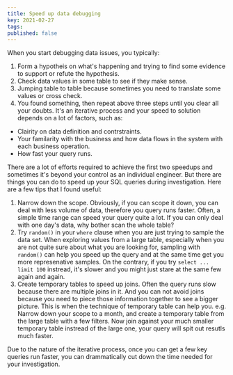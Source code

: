 ```yaml
---
title: Speed up data debugging
key: 2021-02-27
tags: 
published: false
---
```

When you start debugging data issues, you typically: 
1. Form a hypotheis on what's happening and trying to find some evidence to support or refute the hypothesis.
2. Check data values in some table to see if they make sense.
3. Jumping table to table because sometimes you need to translate some values or cross check.
4. You found something, then repeat above three steps until you clear all your doubts. 
It's an iterative process and your speed to solution depends on a lot of factors, such as: 
- Clairity on data definition and contrstraints. 
- Your familarity with the business and how data flows in the system with each business operation. 
- How fast your query runs. 

There are a lot of efforts required to achieve the first two speedups and sometimes it's beyond your control as
an individual engineer. But there are things you can do to speed up your SQL queries during investigation. 
Here are a few tips that I found useful: 
1. Narrow down the scope. 
   Obviously, if you can scope it down, you can deal with less volume of data, therefore you query runs faster. 
   Often, a simple time range can speed your query quite a lot. If you can only deal with one day's data, why bother 
   scan the whole table?
1. Try `random()` in your `where` clause when you are just trying to sample the data set. 
   When exploring values from a large table, especially when you are not quite sure about what you are looking for, 
   sampling with `random()` can help you speed up the query and at the same time get you more represenative samples. 
   On the contrary, if you try `select ... limit 100` instread, it's slower and you might just stare at the same few again and again. 
1. Create temporary tables to speed up joins. 
   Often the query runs slow because there are multiple joins in it. And you can not avoid joins because you need to piece those information together 
   to see a bigger picture. This is when the technique of temporary table can help you. 
   e.g. Narrow down your scope to a month, and create a temporary table from the large table with a few filters. Now join against your much smaller 
   temporary table instread of the large one, your query will spit out resutls much faster. 

Due to the nature of the iterative process, once you can get a few key queries run faster, you can drammatically cut down the time needed for your investigation. 

